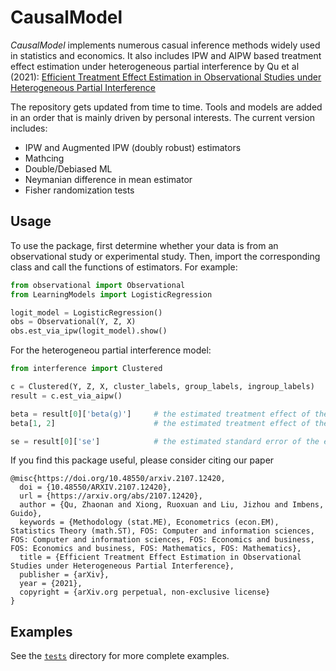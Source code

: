 # CausalModel

*CausalModel* implements numerous casual inference methods widely used in statistics and economics. It also includes IPW and AIPW based treatment effect estimation under heterogeneous partial interference by Qu et al (2021): [Efficient Treatment Effect Estimation in Observational Studies under Heterogeneous Partial Interference](https://arxiv.org/pdf/2107.12420.pdf)

The repository gets updated from time to time.
Tools and models are added in an order that is mainly driven by personal interests.
The current version includes:

* IPW and Augmented IPW (doubly robust) estimators
* Mathcing
* Double/Debiased ML
* Neymanian difference in mean estimator
* Fisher randomization tests

## Usage

To use the package, first determine whether your data is from an observational study or experimental study.
Then, import the corresponding class and call the functions of estimators.
For example:

```python
from observational import Observational
from LearningModels import LogisticRegression

logit_model = LogisticRegression()
obs = Observational(Y, Z, X)
obs.est_via_ipw(logit_model).show()
```

For the heterogeneou partial interference model:

```python
from interference import Clustered

c = Clustered(Y, Z, X, cluster_labels, group_labels, ingroup_labels)
result = c.est_via_aipw()

beta = result[0]['beta(g)']     # the estimated treatment effect of the first group
beta[1, 2]                      # the estimated treatment effect of the first group when there are 1 treated neighbour in the first group and 2 treated neighbours in the second group

se = result[0]['se']            # the estimated standard error of the estimated treatment effect of the first group
``` 

If you find this package useful, please consider citing our paper

```
@misc{https://doi.org/10.48550/arxiv.2107.12420,
  doi = {10.48550/ARXIV.2107.12420},
  url = {https://arxiv.org/abs/2107.12420},
  author = {Qu, Zhaonan and Xiong, Ruoxuan and Liu, Jizhou and Imbens, Guido},
  keywords = {Methodology (stat.ME), Econometrics (econ.EM), Statistics Theory (math.ST), FOS: Computer and information sciences, FOS: Computer and information sciences, FOS: Economics and business, FOS: Economics and business, FOS: Mathematics, FOS: Mathematics},
  title = {Efficient Treatment Effect Estimation in Observational Studies under Heterogeneous Partial Interference},
  publisher = {arXiv},
  year = {2021},
  copyright = {arXiv.org perpetual, non-exclusive license}
}
```

## Examples

See the [`tests`](tests) directory for more complete examples.

